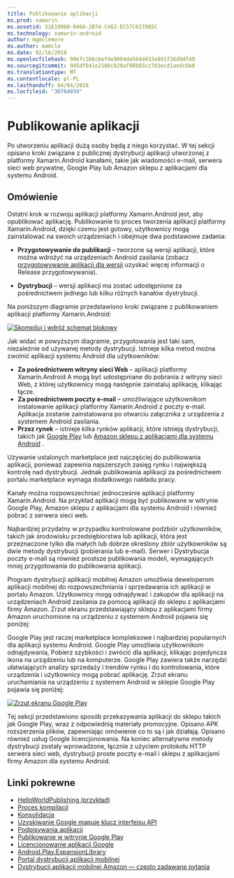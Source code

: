 ```yaml
---
title: Publikowanie aplikacji
ms.prod: xamarin
ms.assetid: 51E19000-040A-2B74-C462-EC57C617085C
ms.technology: xamarin-android
author: mgmclemore
ms.author: mamcle
ms.date: 02/16/2018
ms.openlocfilehash: 99efc1b6cbef4e9004da564d433e891f36d0df49
ms.sourcegitcommit: 945df041e2180cb20af08b83cc703ecd1aedc6b0
ms.translationtype: MT
ms.contentlocale: pl-PL
ms.lasthandoff: 04/04/2018
ms.locfileid: "30764039"
---
```

# <a name="publishing-an-application"></a>Publikowanie aplikacji

Po utworzeniu aplikacji dużą osoby będą z niego korzystać. W tej sekcji opisano kroki związane z publicznej dystrybucji aplikacji utworzonej z platformy Xamarin.Android kanałami, takie jak wiadomości e-mail, serwera sieci web prywatne, Google Play lub Amazon sklepu z aplikacjami dla systemu Android.


## <a name="overview"></a>Omówienie

Ostatni krok w rozwoju aplikacji platformy Xamarin.Android jest, aby opublikować aplikację. Publikowanie to proces tworzenia aplikacji platformy Xamarin.Android, dzięki czemu jest gotowy, użytkownicy mogą zainstalować na swoich urządzeniach i obejmuje dwa podstawowe zadania:

-   **Przygotowywanie do publikacji** &ndash; tworzone są wersji aplikacji, które można wdrożyć na urządzeniach Android zasilania (zobacz [przygotowywanie aplikacji dla wersji](~/android/deploy-test/release-prep/index.md) uzyskać więcej informacji o Release przygotowywania).

-   **Dystrybucji** &ndash; wersji aplikacji ma zostać udostępnione za pośrednictwem jednego lub kilku różnych kanałów dystrybucji.

Na poniższym diagramie przedstawiono kroki związane z publikowaniem aplikacji platformy Xamarin.Android:

[![Skompiluj i wdróż schemat blokowy](images/build-and-deploy-steps.png)](images/build-and-deploy-steps.png#lightbox)

Jak widać w powyższym diagramie, przygotowania jest taki sam, niezależnie od używanej metody dystrybucji. Istnieje kilka metod można zwolnić aplikacji systemu Android dla użytkowników:

-   **Za pośrednictwem witryny sieci Web** &ndash; aplikacji platformy Xamarin.Android A mogą być udostępniane do pobrania z witryny sieci Web, z której użytkownicy mogą następnie zainstaluj aplikację, klikając łącze.
-   **Za pośrednictwem poczty e-mail** &ndash; umożliwiające użytkownikom instalowanie aplikacji platformy Xamarin.Android z poczty e-mail. Aplikacja zostanie zainstalowana po otwarciu załącznika z urządzenia z systemem Android zasilania.
-   **Przez rynek** &ndash; istnieje kilka rynków aplikacji, które istnieją dystrybucji, takich jak [Google Play](http://play.google.com/) lub [Amazon sklepu z aplikacjami dla systemu Android](http://www.amazon.com/mobile-apps/b?ie=UTF8&node=2350149011) .


Używanie ustalonych marketplace jest najczęściej do publikowania aplikacji, ponieważ zapewnia najszerszych zasięg rynku i największą kontrolę nad dystrybucji. Jednak publikowania aplikacji za pośrednictwem portalu marketplace wymaga dodatkowego nakładu pracy.

Kanały można rozpowszechniać jednocześnie aplikacji platformy Xamarin.Android. Na przykład aplikacji mogą być publikowane w witrynie Google Play, Amazon sklepu z aplikacjami dla systemu Android i również pobrać z serwera sieci web.

Najbardziej przydatny w przypadku kontrolowane podzbiór użytkowników, takich jak środowisku przedsiębiorstwa lub aplikacji, która jest przeznaczone tylko dla małych lub dobrze określony zbiór użytkowników są dwie metody dystrybucji (pobierania lub e-mail).
Serwer i Dystrybucja poczty e-mail są również prostsze publikowania modeli, wymagających mniej przygotowania do publikowania aplikacji.

Program dystrybucji aplikacji mobilnej Amazon umożliwia deweloperom aplikacji mobilnej do rozpowszechniania i sprzedawania ich aplikacji w portalu Amazon. Użytkownicy mogą odnajdywać i zakupów dla aplikacji na urządzeniach Android zasilania za pomocą aplikacji do sklepu z aplikacjami firmy Amazon. Zrzut ekranu przedstawiający sklepu z aplikacjami firmy Amazon uruchomione na urządzeniu z systemem Android pojawia się poniżej:

Google Play jest raczej marketplace kompleksowe i najbardziej popularnych dla aplikacji systemu Android. Google Play umożliwia użytkownikom odnajdywania, Pobierz szybkości i zwrócić dla aplikacji, klikając pojedyncza ikona na urządzeniu lub na komputerze. Google Play zawiera także narzędzi ułatwiających analizy sprzedaży i trendów rynku i do kontrolowania, które urządzenia i użytkownicy mogą pobrać aplikację. Zrzut ekranu uruchamiania na urządzeniu z systemem Android w sklepie Google Play pojawia się poniżej:

[![Zrzut ekranu Google Play](images/google-play-app.png)](images/google-play-app.png#lightbox)

Tej sekcji przedstawiono sposób przekazywania aplikacji do sklepu takich jak Google Play, wraz z odpowiednią materiały promocyjne. Opisano APK rozszerzenia plików, zapewniając omówienie co to są i jak działają. Opisano również usług Google licencjonowania. Na koniec alternatywne metody dystrybucji zostały wprowadzone, łącznie z użyciem protokołu HTTP serwera sieci web, dystrybucji proste poczty e-mail i sklepu z aplikacjami firmy Amazon dla systemu Android.


## <a name="related-links"></a>Linki pokrewne

- [HelloWorldPublishing (przykład)](https://developer.xamarin.com/samples/monodroid/HelloWorldPublishing/)
- [Proces kompilacji](~/android/deploy-test/building-apps/build-process.md)
- [Konsolidacja](~/android/deploy-test/linker.md)
- [Uzyskiwanie Google mapuje klucz interfejsu API](~/android/platform/maps-and-location/maps/obtaining-a-google-maps-api-key.md)
- [Podpisywania aplikacji](https://source.android.com/security/apksigning/)
- [Publikowanie w witrynie Google Play](http://developer.android.com/distribute/googleplay/publish/index.html)
- [Licencjonowanie aplikacji Google](http://developer.android.com/guide/google/play/licensing/index.html)
- [Android.Play.ExpansionLibrary](https://github.com/mattleibow/Android.Play.ExpansionLibrary)
- [Portal dystrybucji aplikacji mobilnej](https://developer.amazon.com/welcome.html)
- [Dystrybucji aplikacji mobilnej Amazon — często zadawane pytania](https://developer.amazon.com/help/faq.html)
